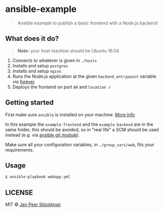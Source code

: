 # ansible-example

> Ansible example to publish a basic frontend with a Node.js backend

## What does it do?

> **Note:** your host machine should be Ubuntu 16.04

1. Connects to whatever is given in `./hosts`
1. Installs and setup `postgres`
1. Installs and setup `nginx`
1. Runs the Node.js application at the given `backend_entrypoint` variable via [forever](https://www.npmjs.com/package/forever)
1. Deploys the frontend on port `80` and `location /`

## Getting started

First make sure `ansible` is installed on your machine. [More Info](http://docs.ansible.com/ansible/intro_installation.html)

In this example the `example-frontend` and the `example-backend` are in the same folder, this should be avoided, so in "real life" a SCM should be used instead (e.g. via [ansible git module](http://docs.ansible.com/ansible/git_module.html)).

Make sure all your configuration variables, in `./group_vars/web`, fits your requirements.

## Usage

```sh
$ ansible-playbook webapp.yml
```

## LICENSE

MIT © [Jan Peer Stöcklmair](https://www.jpeer.at)
